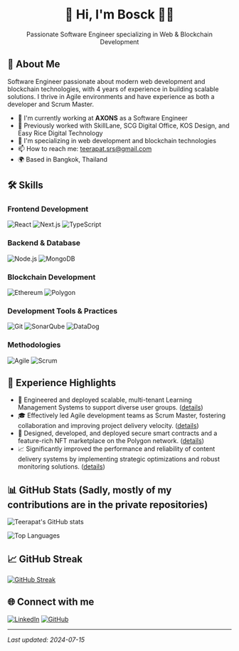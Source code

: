 <div align="center">
  <h1>👋 Hi, I'm Bosck 👨‍💻</h1>
  <p>Passionate Software Engineer specializing in Web & Blockchain Development</p>
</div>

## 🚀 About Me
Software Engineer passionate about modern web development and blockchain technologies, with 4 years of experience in building scalable solutions. I thrive in Agile environments and have experience as both a developer and Scrum Master.

- 🔭 I'm currently working at **AXONS** as a Software Engineer
- 💼 Previously worked with SkillLane, SCG Digital Office, KOS Design, and Easy Rice Digital Technology
- 🌱 I'm specializing in web development and blockchain technologies
- 📫 How to reach me: teerapat.srs@gmail.com
- 🌍 Based in Bangkok, Thailand

## 🛠️ Skills

### Frontend Development
![React](https://img.shields.io/badge/-React-61DAFB?style=flat-square&logo=React&logoColor=black)
![Next.js](https://img.shields.io/badge/-Next.js-000000?style=flat-square&logo=Next.js&logoColor=white)
![TypeScript](https://img.shields.io/badge/-TypeScript-3178C6?style=flat-square&logo=TypeScript&logoColor=white)

### Backend & Database
![Node.js](https://img.shields.io/badge/-Node.js-339933?style=flat-square&logo=Node.js&logoColor=white)
![MongoDB](https://img.shields.io/badge/-MongoDB-47A248?style=flat-square&logo=MongoDB&logoColor=white)

### Blockchain Development
![Ethereum](https://img.shields.io/badge/-Ethereum-3C3C3D?style=flat-square&logo=Ethereum&logoColor=white)
![Polygon](https://img.shields.io/badge/-Polygon-8247E5?style=flat-square&logo=Polygon&logoColor=white)

### Development Tools & Practices
![Git](https://img.shields.io/badge/-Git-F05032?style=flat-square&logo=Git&logoColor=white)
![SonarQube](https://img.shields.io/badge/-SonarQube-4E9BCD?style=flat-square&logo=SonarQube&logoColor=white)
![DataDog](https://img.shields.io/badge/-DataDog-632CA6?style=flat-square&logo=DataDog&logoColor=white)

### Methodologies
![Agile](https://img.shields.io/badge/-Agile-009FDA?style=flat-square&logo=Agile&logoColor=white)
![Scrum](https://img.shields.io/badge/-Scrum-009FDA?style=flat-square&logo=Scrum&logoColor=white)

## 💼 Experience Highlights

- 🚀 Engineered and deployed scalable, multi-tenant Learning Management Systems to support diverse user groups. ([details](#))
- 🎓 Effectively led Agile development teams as Scrum Master, fostering collaboration and improving project delivery velocity. ([details](#))
- 🔗 Designed, developed, and deployed secure smart contracts and a feature-rich NFT marketplace on the Polygon network. ([details](#))
- 📈 Significantly improved the performance and reliability of content delivery systems by implementing strategic optimizations and robust monitoring solutions. ([details](#))

## 📊 GitHub Stats (Sadly, mostly of my contributions are in the private repositories)

![Teerapat's GitHub stats](https://github-readme-stats.vercel.app/api?username=bxsck&show_icons=true&theme=tokyonight)

![Top Languages](https://github-readme-stats.vercel.app/api/top-langs/?username=bxsck&layout=compact&theme=tokyonight)

## 📈 GitHub Streak
[![GitHub Streak](https://github-readme-streak-stats.herokuapp.com?user=bxsck&theme=tokyonight)](https://git.io/streak-stats)

<!-- 
**Optional: Add more ways to connect! Here are a few suggestions:**

[![X (formerly Twitter)](https://img.shields.io/badge/X-%23000000.svg?logo=x&logoColor=white)](https://x.com/YOUR_USERNAME_HERE)
[![Dev.to](https://img.shields.io/badge/dev.to-%230A0A0A.svg?logo=dev.to&logoColor=white)](https://dev.to/YOUR_USERNAME_HERE)
[![Medium](https://img.shields.io/badge/Medium-%2312100E.svg?logo=medium&logoColor=white)](https://medium.com/@YOUR_USERNAME_HERE)
[![Stack Overflow](https://img.shields.io/badge/-Stack%20Overflow-FE7A16?logo=stack-overflow&logoColor=white)](https://stackoverflow.com/users/YOUR_USER_ID/YOUR_USERNAME_HERE)
[![Portfolio](https://img.shields.io/badge/Portfolio-%230077B5.svg?logo=globe&logoColor=white)](https://bosckts.vercel.app) 
*(Remember to replace `YOUR_USERNAME_HERE` or `YOUR_USER_ID` with your actual details)*
-->
## 🌐 Connect with me
[![LinkedIn](https://img.shields.io/badge/LinkedIn-%230077B5.svg?logo=linkedin&logoColor=white)](https://linkedin.com/in/teerapat-srs)
[![GitHub](https://img.shields.io/badge/GitHub-%23121011.svg?logo=github&logoColor=white)](https://github.com/bxsck)

---
_Last updated: 2024-07-15_
